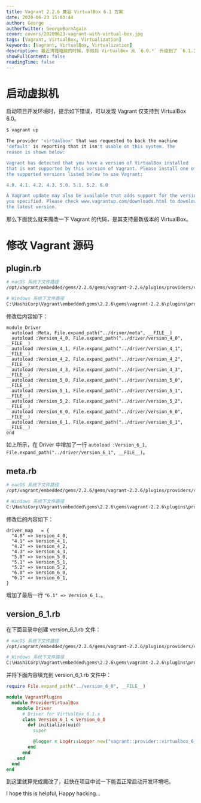```yaml
---
title: Vagrant 2.2.6 兼容 VirtualBox 6.1 方案
date: 2020-06-23 15:03:44
author: George
authorTwitter: GeorgeBornAgain
cover: covers/20200623-vagrant-with-virtual-box.jpg
tags: [Vagrant, VirtualBox, Virtualization]
keywords: [Vagrant, VirtualBox, Virtualization]
description: 最近清理电脑的时候，手贱将 VirtualBox 从 `6.0.*` 升级到了 `6.1.10`，升级后发现无法启动项目的开发环境了。
showFullContent: false
readingTime: false
---
```


# 启动虚拟机

启动项目开发环境时，提示如下错误，可以发现 Vagrant 仅支持到 VirtualBox 6.0。

```bash
$ vagrant up

The provider 'virtualbox' that was requested to back the machine
'default' is reporting that it isn't usable on this system. The
reason is shown below:

Vagrant has detected that you have a version of VirtualBox installed
that is not supported by this version of Vagrant. Please install one of
the supported versions listed below to use Vagrant:

4.0, 4.1, 4.2, 4.3, 5.0, 5.1, 5.2, 6.0

A Vagrant update may also be available that adds support for the version
you specified. Please check www.vagrantup.com/downloads.html to download
the latest version.
```

那么下面我么就来魔改一下 Vagrant 的代码，是其支持最新版本的 VirtualBox。

# 修改 Vagrant 源码

## plugin.rb

```bash
# macOS 系统下文件路径
/opt/vagrant/embedded/gems/2.2.6/gems/vagrant-2.2.6/plugins/providers/virtualbox/plugin.rb

# Windows 系统下文件路径
C:\HashiCorp\Vagrant\embedded\gems\2.2.6\gems\vagrant-2.2.6\plugins\providers\virtualbox\plugin.rb
```

修改后内容如下：

```
module Driver
  autoload :Meta, File.expand_path("../driver/meta", __FILE__)
  autoload :Version_4_0, File.expand_path("../driver/version_4_0", __FILE__)
  autoload :Version_4_1, File.expand_path("../driver/version_4_1", __FILE__)
  autoload :Version_4_2, File.expand_path("../driver/version_4_2", __FILE__)
  autoload :Version_4_3, File.expand_path("../driver/version_4_3", __FILE__)
  autoload :Version_5_0, File.expand_path("../driver/version_5_0", __FILE__)
  autoload :Version_5_1, File.expand_path("../driver/version_5_1", __FILE__)
  autoload :Version_5_2, File.expand_path("../driver/version_5_2", __FILE__)
  autoload :Version_6_0, File.expand_path("../driver/version_6_0", __FILE__)
  autoload :Version_6_1, File.expand_path("../driver/version_6_1", __FILE__)
end
```

如上所示，在 Driver 中增加了一行 `autoload :Version_6_1, File.expand_path("../driver/version_6_1", __FILE__)`。

## meta.rb

```bash
# macOS 系统下文件路径
/opt/vagrant/embedded/gems/2.2.6/gems/vagrant-2.2.6/plugins/providers/virtualbox/driver/meta.rb

# Windows 系统下文件路径
C:\HashiCorp\Vagrant\embedded\gems\2.2.6\gems\vagrant-2.2.6\plugins\providers\virtualbox\driver\meta.rb
```

修改后的内容如下：

```
driver_map   = {
  "4.0" => Version_4_0,
  "4.1" => Version_4_1,
  "4.2" => Version_4_2,
  "4.3" => Version_4_3,
  "5.0" => Version_5_0,
  "5.1" => Version_5_1,
  "5.2" => Version_5_2,
  "6.0" => Version_6_0,
  "6.1" => Version_6_1,
}
```

增加了最后一行 `"6.1" => Version_6_1,`。

## version_6_1.rb

在下面目录中创建 version_6_1.rb 文件：

```bash
# macOS 系统下文件路径
/opt/vagrant/embedded/gems/2.2.6/gems/vagrant-2.2.6/plugins/providers/virtualbox/driver

# Windows 系统下文件路径
C:\HashiCorp\Vagrant\embedded\gems\2.2.6\gems\vagrant-2.2.6\plugins\providers\virtualbox\driver
```

并将下面内容填充到 version_6_1.rb 文件中：

```ruby
require File.expand_path("../version_6_0", __FILE__)

module VagrantPlugins
  module ProviderVirtualBox
    module Driver
      # Driver for VirtualBox 6.1.x
      class Version_6_1 < Version_6_0
        def initialize(uuid)
          super

          @logger = Log4r::Logger.new("vagrant::provider::virtualbox_6_1")
        end
      end
    end
  end
end
```

到这里就算完成魔改了，赶快在项目中试一下能否正常启动开发环境吧。

I hope this is helpful, Happy hacking...